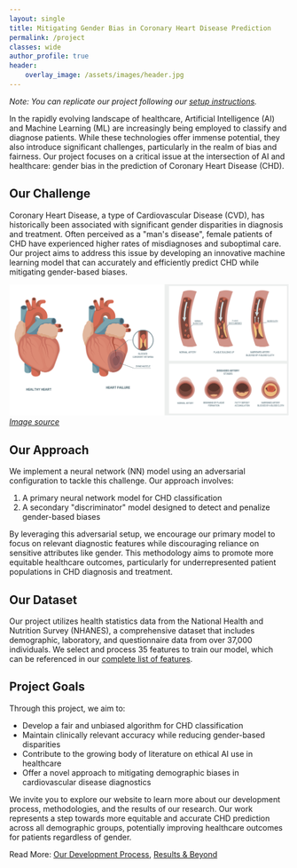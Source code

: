 ```yaml
---
layout: single 
title: Mitigating Gender Bias in Coronary Heart Disease Prediction
permalink: /project
classes: wide
author_profile: true
header:
    overlay_image: /assets/images/header.jpg
---
```


*Note: You can replicate our project following our [setup instructions](/setup).*

In the rapidly evolving landscape of healthcare, Artificial Intelligence (AI) and Machine Learning (ML) are increasingly being employed to classify and diagnose patients. While these technologies offer immense potential, they also introduce significant challenges, particularly in the realm of bias and fairness. Our project focuses on a critical issue at the intersection of AI and healthcare: gender bias in the prediction of Coronary Heart Disease (CHD).

## Our Challenge

Coronary Heart Disease, a type of Cardiovascular Disease (CVD), has historically been associated with significant gender disparities in diagnosis and treatment. Often perceived as a "man's disease", female patients of CHD have experienced higher rates of misdiagnoses and suboptimal care. Our project aims to address this issue by developing an innovative machine learning model that can accurately and efficiently predict CHD while mitigating gender-based biases.

![CHD Diagram](/assets/images/heart-disease.png)
*[Image source](https://www.dinw.com/prioritize-your-heart-health-understanding-coronary-heart-disease-and-the-power-of-early-detection)*

## Our Approach

We implement a neural network (NN) model using an adversarial configuration to tackle this challenge. Our approach involves:

1. A primary neural network model for CHD classification
2. A secondary "discriminator" model designed to detect and penalize gender-based biases

By leveraging this adversarial setup, we encourage our primary model to focus on relevant diagnostic features while discouraging reliance on sensitive attributes like gender. This methodology aims to promote more equitable healthcare outcomes, particularly for underrepresented patient populations in CHD diagnosis and treatment.

## Our Dataset

Our project utilizes health statistics data from the National Health and Nutrition Survey (NHANES), a comprehensive dataset that includes demographic, laboratory, and questionnaire data from over 37,000 individuals. We select and process 35 features to train our model, which can be referenced in our [complete list of features](/project/features).

## Project Goals

Through this project, we aim to:

- Develop a fair and unbiased algorithm for CHD classification
- Maintain clinically relevant accuracy while reducing gender-based disparities
- Contribute to the growing body of literature on ethical AI use in healthcare
- Offer a novel approach to mitigating demographic biases in cardiovascular disease diagnostics

We invite you to explore our website to learn more about our development process, methodologies, and the results of our research. Our work represents a step towards more equitable and accurate CHD prediction across all demographic groups, potentially improving healthcare outcomes for patients regardless of gender.

Read More: [Our Development Process](/development), [Results & Beyond](/results)
